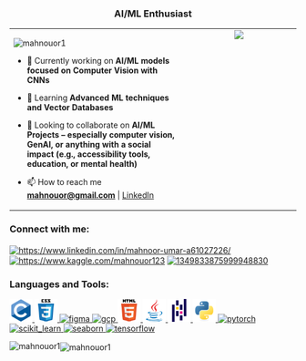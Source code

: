 <h3 align="center">AI/ML Enthusiast </h3>

<table>
  <tr>
    <!-- LEFT COLUMN: your text intro -->
    <td valign="top" width="60%">

<p align="left"> <img src="https://komarev.com/ghpvc/?username=mahnouor1&label=Profile%20views&color=0e75b6&style=flat" alt="mahnouor1" /> </p>

- 🔭 Currently working on **AI/ML models focused on Computer Vision with CNNs**
- 🌱 Learning **Advanced ML techniques and Vector Databases**
- 👯 Looking to collaborate on **AI/ML Projects – especially computer vision, GenAI, or anything with a social impact (e.g., accessibility tools, education, or mental health)**

- 📫 How to reach me **mahnouor@gmail.com** | <a href="https://www.linkedin.com/in/mahnoor-umar-a61027226/" target="_blank">LinkedIn</a>
    </td>

    <!-- RIGHT COLUMN: your GIF -->
    <td valign="top" width="40%" align="center">
<img src="https://media0.giphy.com/media/v1.Y2lkPTc5MGI3NjExcGpmZjZ1ajliZWJqc3I5ZXp4aTY4bzcwNzE1cmp5MzV1bWtlbWpsaiZlcD12MV9pbnRlcm5hbF9naWZfYnlfaWQmY3Q9Zw/im7GeZ4NgPOaIt0u6q/giphy.gif" width="250"/>
    </td>
  </tr>
</table>

<h3 align="left">Connect with me:</h3>
<p align="left">
<a href="https://linkedin.com/in/https://www.linkedin.com/in/mahnoor-umar-a61027226/" target="blank"><img align="center" src="https://raw.githubusercontent.com/rahuldkjain/github-profile-readme-generator/master/src/images/icons/Social/linked-in-alt.svg" alt="https://www.linkedin.com/in/mahnoor-umar-a61027226/" height="30" width="40" /></a>
<a href="https://kaggle.com/https://www.kaggle.com/mahnouor123" target="blank"><img align="center" src="https://raw.githubusercontent.com/rahuldkjain/github-profile-readme-generator/master/src/images/icons/Social/kaggle.svg" alt="https://www.kaggle.com/mahnouor123" height="30" width="40" /></a>
<a href="https://discord.gg/1349833875999948830" target="blank"><img align="center" src="https://raw.githubusercontent.com/rahuldkjain/github-profile-readme-generator/master/src/images/icons/Social/discord.svg" alt="1349833875999948830" height="30" width="40" /></a>
</p>

<h3 align="left">Languages and Tools:</h3>
<p align="left"> <a href="https://www.cprogramming.com/" target="_blank" rel="noreferrer"> <img src="https://raw.githubusercontent.com/devicons/devicon/master/icons/c/c-original.svg" alt="c" width="40" height="40"/> </a> <a href="https://www.w3schools.com/css/" target="_blank" rel="noreferrer"> <img src="https://raw.githubusercontent.com/devicons/devicon/master/icons/css3/css3-original-wordmark.svg" alt="css3" width="40" height="40"/> </a> <a href="https://www.figma.com/" target="_blank" rel="noreferrer"> <img src="https://www.vectorlogo.zone/logos/figma/figma-icon.svg" alt="figma" width="40" height="40"/> </a> <a href="https://cloud.google.com" target="_blank" rel="noreferrer"> <img src="https://www.vectorlogo.zone/logos/google_cloud/google_cloud-icon.svg" alt="gcp" width="40" height="40"/> </a> <a href="https://www.w3.org/html/" target="_blank" rel="noreferrer"> <img src="https://raw.githubusercontent.com/devicons/devicon/master/icons/html5/html5-original-wordmark.svg" alt="html5" width="40" height="40"/> </a> <a href="https://www.java.com" target="_blank" rel="noreferrer"> <img src="https://raw.githubusercontent.com/devicons/devicon/master/icons/java/java-original.svg" alt="java" width="40" height="40"/> </a> <a href="https://pandas.pydata.org/" target="_blank" rel="noreferrer"> <img src="https://raw.githubusercontent.com/devicons/devicon/2ae2a900d2f041da66e950e4d48052658d850630/icons/pandas/pandas-original.svg" alt="pandas" width="40" height="40"/> </a> <a href="https://www.python.org" target="_blank" rel="noreferrer"> <img src="https://raw.githubusercontent.com/devicons/devicon/master/icons/python/python-original.svg" alt="python" width="40" height="40"/> </a> <a href="https://pytorch.org/" target="_blank" rel="noreferrer"> <img src="https://www.vectorlogo.zone/logos/pytorch/pytorch-icon.svg" alt="pytorch" width="40" height="40"/> </a> <a href="https://scikit-learn.org/" target="_blank" rel="noreferrer"> <img src="https://upload.wikimedia.org/wikipedia/commons/0/05/Scikit_learn_logo_small.svg" alt="scikit_learn" width="40" height="40"/> </a> <a href="https://seaborn.pydata.org/" target="_blank" rel="noreferrer"> <img src="https://seaborn.pydata.org/_images/logo-mark-lightbg.svg" alt="seaborn" width="40" height="40"/> </a> <a href="https://www.tensorflow.org" target="_blank" rel="noreferrer"> <img src="https://www.vectorlogo.zone/logos/tensorflow/tensorflow-icon.svg" alt="tensorflow" width="40" height="40"/> </a> </p>

<p><img align="left" src="https://github-readme-stats.vercel.app/api/top-langs?username=mahnouor1&show_icons=true&locale=en&layout=compact&theme=github_dark" alt="mahnouor1" /></p>

<p><img align="center" src="https://github-readme-streak-stats.herokuapp.com/?user=mahnouor1&theme=github-dark" alt="mahnouor1" /></p>

